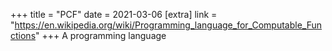 +++
title = "PCF"
date = 2021-03-06
[extra]
link = "https://en.wikipedia.org/wiki/Programming_language_for_Computable_Functions"
+++
A programming language

